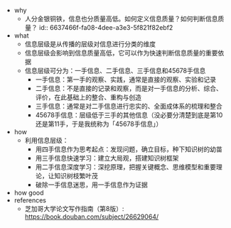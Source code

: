 - why
	- 人分金银铜铁，信息也分质量高低。如何定义信息质量？如何判断信息质量？
	  id:: 6637466f-fa08-4dee-a3e3-5f821f82ebf2
- what
	- 信息层级是从传播的层级对信息进行分类的维度
	- 信息层级会影响到信息质量高低，它可以作为快速判断信息质量的重要依据
	- 信息层级可分为：一手信息、二手信息、三手信息和45678手信息
		- 一手信息：第一手的观察、实践，通常是直接的观察、实验和记录
		- 二手信息：不是直接的记录和观察，而是对一手信息的分析、综合、评价，在此基础上的整合、重构与创造
		- 三手信息：通常是对二手信息进行忠实的、全面成体系的梳理和整合
		- 45678手信息：层级低于三手的其他信息（没必要分清楚到底是第10还是第11手，于是我统称为「45678手信息」）
- how
	- 利用信息层级：
		- 用四手信息作为思考起点：发现问题，确立目标，种下知识树的幼苗
		- 用三手信息快速学习：建立大局观，搭建知识树框架
		- 用二手信息深度学习：深挖原理，把握关键概念、思维模型和重要理论，让知识树枝繁叶茂
		- 破除一手信息迷思，用一手信息作为证据
- how good
- references
	- 芝加哥大学论文写作指南（第8版）: https://book.douban.com/subject/26629064/